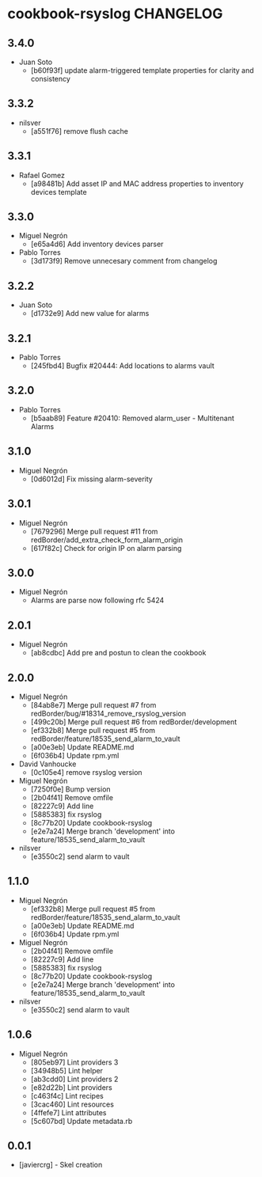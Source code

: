 cookbook-rsyslog CHANGELOG
===============

## 3.4.0

  - Juan Soto
    - [b60f93f] update alarm-triggered template properties for clarity and consistency

## 3.3.2

  - nilsver
    - [a551f76] remove flush cache

## 3.3.1

  - Rafael Gomez
    - [a98481b] Add asset IP and MAC address properties to inventory devices template

## 3.3.0

  - Miguel Negrón
    - [e65a4d6] Add inventory devices parser
  - Pablo Torres
    - [3d173f9] Remove unnecesary comment from changelog

## 3.2.2

  - Juan Soto
    - [d1732e9] Add new value for alarms

## 3.2.1

  - Pablo Torres
    - [245fbd4] Bugfix #20444: Add locations to alarms vault

## 3.2.0

  - Pablo Torres
    - [b5aab89] Feature #20410: Removed alarm_user - Multitenant Alarms

## 3.1.0

  - Miguel Negrón
    - [0d6012d] Fix missing alarm-severity

## 3.0.1

  - Miguel Negrón
    - [7679296] Merge pull request #11 from redBorder/add_extra_check_form_alarm_origin
    - [617f82c] Check for origin IP on alarm parsing

## 3.0.0

  - Miguel Negrón
    - Alarms are parse now following rfc 5424

## 2.0.1

  - Miguel Negrón
    - [ab8cdbc] Add pre and postun to clean the cookbook

## 2.0.0

  - Miguel Negrón
    - [84ab8e7] Merge pull request #7 from redBorder/bug/#18314_remove_rsyslog_version
    - [499c20b] Merge pull request #6 from redBorder/development
    - [ef332b8] Merge pull request #5 from redBorder/feature/18535_send_alarm_to_vault
    - [a00e3eb] Update README.md
    - [6f036b4] Update rpm.yml
  - David Vanhoucke
    - [0c105e4] remove rsyslog version
  - Miguel Negrón
    - [7250f0e] Bump version
    - [2b04f41] Remove omfile
    - [82227c9] Add line
    - [5885383] fix rsyslog
    - [8c77b20] Update cookbook-rsyslog
    - [e2e7a24] Merge branch 'development' into feature/18535_send_alarm_to_vault
  - nilsver
    - [e3550c2] send alarm to vault

## 1.1.0

  - Miguel Negrón
    - [ef332b8] Merge pull request #5 from redBorder/feature/18535_send_alarm_to_vault
    - [a00e3eb] Update README.md
    - [6f036b4] Update rpm.yml
  - Miguel Negrón
    - [2b04f41] Remove omfile
    - [82227c9] Add line
    - [5885383] fix rsyslog
    - [8c77b20] Update cookbook-rsyslog
    - [e2e7a24] Merge branch 'development' into feature/18535_send_alarm_to_vault
  - nilsver
    - [e3550c2] send alarm to vault

## 1.0.6

  - Miguel Negrón
    - [805eb97] Lint providers 3
    - [34948b5] Lint helper
    - [ab3cdd0] Lint providers 2
    - [e82d22b] Lint providers
    - [c463f4c] Lint recipes
    - [3cac460] Lint resources
    - [4ffefe7] Lint attributes
    - [5c607bd] Update metadata.rb

0.0.1
-----
- [javiercrg] - Skel creation
